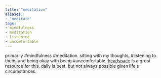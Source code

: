 ```yaml
---
title: "meditation"
aliases:
- "meditate"
tags:
- mindfulness
- meditation
- listening
- uncomfortable
---
```


primarily #mindfulness #meditation. sitting with my thoughts, #listening to them, and being okay with being #uncomfortable. [headspace](https://www.headspace.com) is a great resource for this. daily is best, but not always possible given life's circumstances.